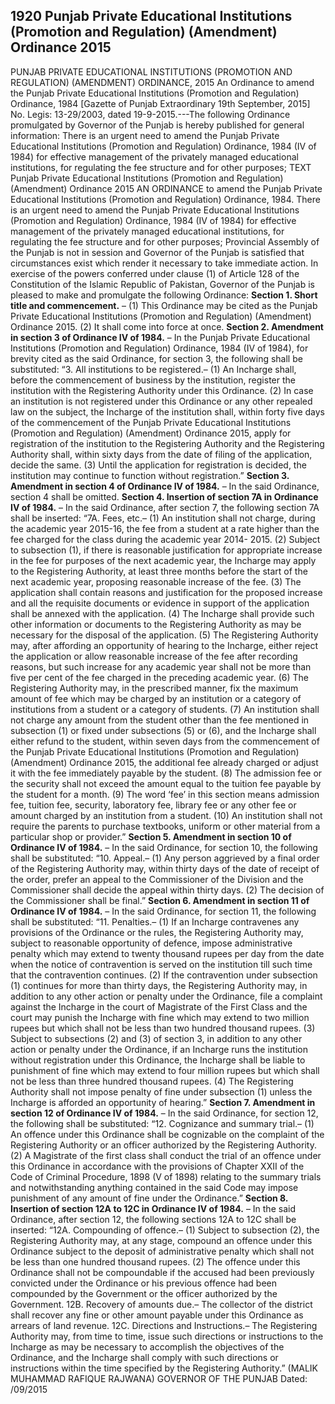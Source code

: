 ## 1920 Punjab Private Educational Institutions (Promotion and Regulation) (Amendment) Ordinance 2015
 
PUNJAB PRIVATE EDUCATIONAL INSTITUTIONS (PROMOTION AND REGULATION) (AMENDMENT) ORDINANCE, 2015
An Ordinance to amend the Punjab Private Educational Institutions (Promotion and Regulation) Ordinance, 1984 [Gazette of Punjab Extraordinary 19th September, 2015]
No. Legis: 13-29/2003, dated 19-9-2015.---The following Ordinance promulgated by Governor of the Punjab is hereby published for general information:
There is an urgent need to amend the Punjab Private Educational Institutions (Promotion and Regulation) Ordinance, 1984 (IV of 1984) for effective management of the privately managed educational institutions, for regulating the fee structure and for other purposes;
TEXT
Punjab Private Educational Institutions (Promotion and Regulation) (Amendment) Ordinance 2015
AN ORDINANCE to amend the Punjab Private Educational Institutions (Promotion and Regulation) Ordinance, 1984.
There is an urgent need to amend the Punjab Private Educational Institutions (Promotion and Regulation) Ordinance, 1984 (IV of 1984) for effective management of the privately managed educational institutions, for regulating the fee structure and for other purposes; Provincial Assembly of the Punjab is not in session and Governor of the Punjab is satisfied that circumstances exist which render it necessary to take immediate action.
In exercise of the powers conferred under clause (1) of Article 128 of the Constitution of the Islamic Republic of Pakistan, Governor of the Punjab is pleased to make and promulgate the following Ordinance:
**Section 1. Short title and commencement.**
– (1) This Ordinance may be cited as the Punjab Private Educational Institutions (Promotion and Regulation) (Amendment) Ordinance 2015.
(2) It shall come into force at once.
**Section 2. Amendment in section 3 of Ordinance IV of 1984.**
– In the Punjab Private
Educational Institutions (Promotion and Regulation) Ordinance, 1984 (IV of
1984), for brevity cited as the said Ordinance, for section 3, the following shall be
substituted:
“3. All institutions to be registered.– (1) An Incharge shall,
before the commencement of business by the institution, register the
institution with the Registering Authority under this Ordinance.
(2) In case an institution is not registered under this
Ordinance or any other repealed law on the subject, the Incharge of
the institution shall, within forty five days of the commencement of the
Punjab Private Educational Institutions (Promotion and Regulation)
(Amendment) Ordinance 2015, apply for registration of the institution
to the Registering Authority and the Registering Authority shall, within
sixty days from the date of filing of the application, decide the same.
(3) Until the application for registration is decided, the
institution may continue to function without registration.”
**Section 3. Amendment in section 4 of Ordinance IV of 1984.**
– In the said
Ordinance, section 4 shall be omitted.
**Section 4. Insertion of section 7A in Ordinance IV of 1984.**
– In the said Ordinance,
after section 7, the following section 7A shall be inserted:
“7A. Fees, etc.– (1) An institution shall not charge, during the academic year 2015-16, the fee from a student at a rate higher than the fee charged for the class during the academic year 2014- 2015.
(2) Subject to subsection (1), if there is reasonable justification for appropriate increase in the fee for purposes of the next academic year, the Incharge may apply to the Registering Authority, at least three months before the start of the next academic year, proposing reasonable increase of the fee.
(3) The application shall contain reasons and justification for the proposed increase and all the requisite documents or evidence in support of the application shall be annexed with the application.
(4) The Incharge shall provide such other information or documents to the Registering Authority as may be necessary for the disposal of the application.
(5) The Registering Authority may, after affording an opportunity of hearing to the Incharge, either reject the application or allow reasonable increase of the fee after recording reasons, but such increase for any academic year shall not be more than five per cent of the fee charged in the preceding academic year.
(6) The Registering Authority may, in the prescribed manner, fix the maximum amount of fee which may be charged by an institution or a category of institutions from a student or a category of students.
(7) An institution shall not charge any amount from the student other than the fee mentioned in subsection (1) or fixed under subsections (5) or (6), and the Incharge shall either refund to the student, within seven days from the commencement of the Punjab Private Educational Institutions (Promotion and Regulation) (Amendment) Ordinance 2015, the additional fee already charged or adjust it with the fee immediately payable by the student.
(8) The admission fee or the security shall not exceed the amount equal to the tuition fee payable by the student for a month.
(9) The word ‘fee’ in this section means admission fee, tuition fee, security, laboratory fee, library fee or any other fee or amount charged by an institution from a student.
(10) An institution shall not require the parents to purchase textbooks, uniform or other material from a particular shop or provider.”
**Section 5. Amendment in section 10 of Ordinance IV of 1984.**
– In the said
Ordinance, for section 10, the following shall be substituted:
“10. Appeal.– (1) Any person aggrieved by a final order of the Registering Authority may, within thirty days of the date of receipt of the order, prefer an appeal to the Commissioner of the Division and the Commissioner shall decide the appeal within thirty days.
(2) The decision of the Commissioner shall be final.”
**Section 6. Amendment in section 11 of Ordinance IV of 1984.**
– In the said
Ordinance, for section 11, the following shall be substituted:
“11. Penalties.– 
(1) If an Incharge contravenes any provisions of the Ordinance or the rules, the Registering Authority may, subject to reasonable opportunity of defence, impose administrative penalty which may extend to twenty thousand rupees per day from the date when the notice of contravention is served on the institution till such time that the contravention continues.
(2) If the contravention under subsection (1) continues for more than thirty days, the Registering Authority may, in addition to any other action or penalty under the Ordinance, file a complaint against the Incharge in the court of Magistrate of the First Class and the court may punish the Incharge with fine which may extend to two million rupees but which shall not be less than two hundred thousand rupees.
(3) Subject to subsections (2) and (3) of section 3, in addition to any other action or penalty under the Ordinance, if an Incharge runs the institution without registration under this Ordinance, the Incharge shall be liable to punishment of fine which may extend to four million rupees but which shall not be less than three hundred thousand rupees.
(4) The Registering Authority shall not impose penalty of fine under subsection (1) unless the Incharge is afforded an opportunity of hearing.”
**Section 7. Amendment in section 12 of Ordinance IV of 1984.**
– In the said
Ordinance, for section 12, the following shall be substituted: “12. Cognizance and summary trial.– (1) An offence under this Ordinance shall be cognizable on the complaint of the Registering Authority or an officer authorized by the Registering Authority. (2) A Magistrate of the first class shall conduct the trial of an offence under this Ordinance in accordance with the provisions of Chapter XXII of the Code of Criminal Procedure, 1898 (V of 1898) relating to the summary trials and notwithstanding anything contained in the said Code may impose punishment of any amount of fine under the Ordinance.”
**Section 8. Insertion of section 12A to 12C in Ordinance IV of 1984.**
– In the said Ordinance, after section 12, the following sections 12A to 12C shall be inserted: “12A. Compounding of offence.– (1) Subject to subsection (2), the Registering Authority may, at any stage, compound an offence under this Ordinance subject to the deposit of administrative penalty which shall not be less than one hundred thousand rupees. (2) The offence under this Ordinance shall not be compoundable if the accused had been previously convicted under the Ordinance or his previous offence had been compounded by the Government or the officer authorized by the Government. 12B. Recovery of amounts due.– The collector of the district shall recover any fine or other amount payable under this Ordinance as arrears of land revenue. 12C. Directions and Instructions.– The Registering Authority may, from time to time, issue such directions or instructions to the Incharge as may be necessary to accomplish the objectives of the Ordinance, and the Incharge shall comply with such directions or instructions within the time specified by the Registering Authority.”
(MALIK MUHAMMAD RAFIQUE RAJWANA)
GOVERNOR OF THE PUNJAB
Dated: /09/2015

